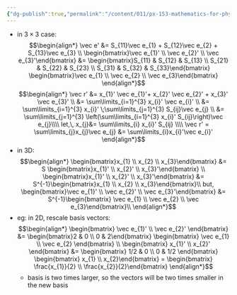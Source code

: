 ```yaml
---
{"dg-publish":true,"permalink":"/content/011/px-153-mathematics-for-physicists/term-2/px-153-k-linear-algebra/px-153-k14-basis-changes-and-similarity-transformations/","noteIcon":"1","created":"2024-10-01T18:27:09.398+01:00","updated":"2024-11-26T19:40:37.625+00:00"}
---
```


- in $3\times 3$ case:
$$\begin{align*}
		\vec e' &= S_{11}\vec e_{1} + S_{12}\vec e_{2} + S_{13}\vec e_{3} \\
		\begin{bmatrix}\vec e_{1}' \\ \vec e_{2}' \\ \vec e_{3}'\end{bmatrix} &= \begin{bmatrix}S_{11} & S_{12} & S_{13} \\ S_{21} & S_{22} & S_{23} \\ S_{31} & S_{32} & S_{33}\end{bmatrix} \begin{bmatrix}\vec e_{1} \\ \vec e_{2} \\ \vec e_{3}\end{bmatrix}
\end{align*}$$
$$\begin{align*}
		\vec r' &= x_{1}' \vec e_{1}'+ x_{2}' \vec e_{2}' + x_{3}' \vec e_{3}' \\
		&= \sum\limits_{i=1}^{3} x_{i}' \vec e_{i}' \\
		&= \sum\limits_{i=1}^{3} x_{i}' \;\sum\limits_{j=1}^{3} S_{ij}\vec e_{j} \\
		&= \sum\limits_{j=1}^{3} \left(\sum\limits_{i=1}^{3} x_{i}'  S_{ij}\right)\vec e_{j}\\\\
		let,\, x_{j}&= \sum\limits_{i} x_{i}' S_{ij} \\\\
		\vec r' = \sum\limits_{j}x_{j}\vec e_{j} &= \sum\limits_{i}x_{i}'\vec e_{i}'
	\end{align*}$$
- in 3D:
$$\begin{align*}
		\begin{bmatrix}x_{1} \\ x_{2} \\ x_{3}\end{bmatrix} &= S \begin{bmatrix}x_{1}' \\ x_{2}' \\ x_{3}'\end{bmatrix} \\
		\begin{bmatrix}x_{1}' \\ x_{2}' \\ x_{3}'\end{bmatrix} &= S^{-1}\begin{bmatrix}x_{1} \\ x_{2} \\ x_{3}\end{bmatrix}\\
		but,
		\begin{bmatrix}\vec e_{1}' \\ \vec e_{2}' \\ \vec e_{3}'\end{bmatrix} &= S^{-1}\begin{bmatrix} \vec e_{1} \\ \vec e_{2} \\ \vec e_{3}\end{bmatrix}\\
	\end{align*}$$
- eg: in 2D, rescale basis vectors:
$$\begin{align*}
		\begin{bmatrix} \vec e_{1}'  \\ \vec e_{2}' \end{bmatrix} &= \begin{bmatrix}2 & 0 \\ 0 & 2\end{bmatrix} \begin{bmatrix} \vec e_{1} \\ \vec e_{2} \end{bmatrix} \\
		\begin{bmatrix} x_{1}'  \\ x_{2}' \end{bmatrix} &= \begin{bmatrix} 1/2 & 0 \\ 0 & 1/2 \end{bmatrix} \begin{bmatrix} x_{1}  \\ x_{2}\end{bmatrix} = \begin{bmatrix} \frac{x_{1}}{2} \\ \frac{x_{2}}{2}\end{bmatrix}
	\end{align*}$$
	- basis is two times larger, so the vectors will be two times smaller in the new basis
